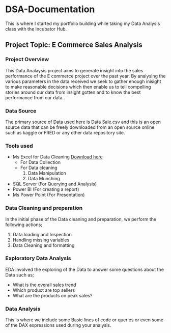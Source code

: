 # DSA-Documentation

This is where I started my portfolio building while taking my Data Analysis class with the Incubator Hub.

## Project Topic: E Commerce Sales Analysis

### Project Overview
This Data Analaysis project aims to generate insight into the sales performance of the E commerce project over the past year. By analysing the various parameters in the data received we seek to gather enough inisight to make reasonable decisions which then enable us to tell compelling stories around our data from insight gotten and to know the best performance from our data.

### Data Source
The primary source of Data used here is Data Sale.csv and this is an open source data that can be freely downloaded from an open source online such as kaggle or FRED or any other data repository site.

### Tools used
- Ms Excel for Data Cleaning [Download here](https://www.microsoft.com)
  - For Data Collection
  - For Data cleaning
    1. Data Manipulation
    2. Data Munching
- SQL Server (For Querying and Analysis)
- Power BI (For creating a report)
- Ms Power Point (For Presentation)

### Data Cleaning and preparation

In the initial phase of the Data cleaning and preparation, we perform the following actions;

1. Data loading and Inspection
2. Handling missing variables
3. Data Cleaning and formatting

### Exploratory Data Analysis
EDA involved the exploring of the Data to answer some questions about the Data such as;
- What is the overall sales trend
- Which product are top sellers
- What are the products on peak sales?

### Data Analysis

This is where we include some Basic lines of code or queries or even some of the DAX expressions used during your analysis.



